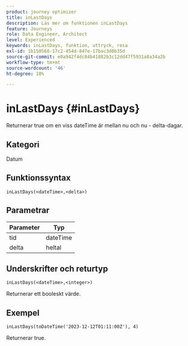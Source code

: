 ```yaml
---
product: journey optimizer
title: inLastDays
description: Läs mer om funktionen inLastDays
feature: Journeys
role: Data Engineer, Architect
level: Experienced
keywords: inLastDays, funktion, uttryck, resa
exl-id: 1b150568-17c2-454d-847e-17bac3d0b35d
source-git-commit: e0a942f4dc84b41882b3c12dd47f5931a8a34a2b
workflow-type: tm+mt
source-wordcount: '46'
ht-degree: 10%

---
```


# inLastDays {#inLastDays}

Returnerar true om en viss dateTime är mellan nu och nu - delta-dagar.

## Kategori

Datum

## Funktionssyntax

`inLastDays(<dateTime>,<delta>)`

## Parametrar

| Parameter | Typ |
|-----------|------------------|
| tid | dateTime |
| delta | heltal |

## Underskrifter och returtyp

`inLastDays(<dateTime>,<integer>)`

Returnerar ett booleskt värde.

## Exempel

`inLastDays(toDateTime('2023-12-12T01:11:00Z'), 4)`

Returnerar true.
